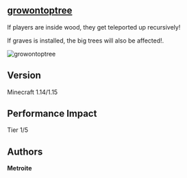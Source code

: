 ## [growontoptree](https://minhaskamal.github.io/DownGit/#/home?url=https://github.com/Metroite/datapacks/tree/master/growontoptree&rootDirectory=false)

If players are inside wood, they get teleported up recursively!

If graves is installed, the big trees will also be affected!.

![growontoptree](growontoptree.png?raw=true "Tree plopping the player into heaven")

## Version

Minecraft 1.14/1.15

## Performance Impact

Tier 1/5

## Authors

**Metroite**
